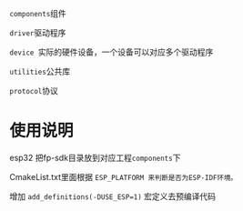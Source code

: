 `components`组件

`driver`驱动程序

`device `实际的硬件设备，一个设备可以对应多个驱动程序

`utilities`公共库

`protocol`协议

# 使用说明

esp32 把fp-sdk目录放到对应工程`components`下

CmakeList.txt里面根据 `ESP_PLATFORM 来判断是否为ESP-IDF环境。`

增加 `add_definitions(-DUSE_ESP=1)` 宏定义去预编译代码
